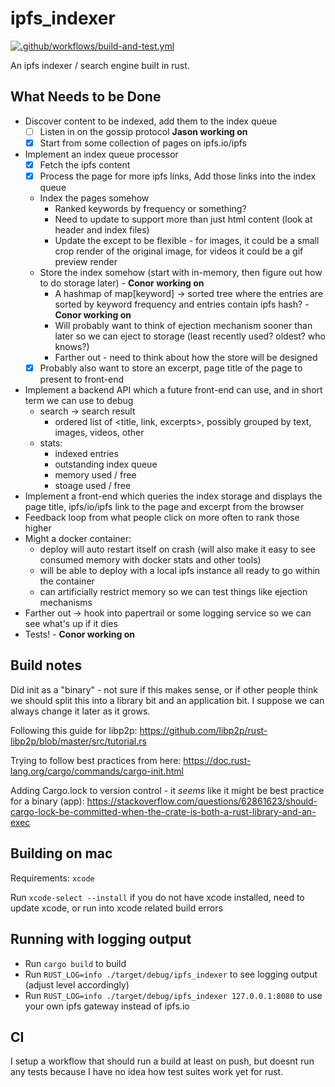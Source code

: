 # ipfs_indexer
[![.github/workflows/build-and-test.yml](https://github.com/compscidr/ipfs_indexer/actions/workflows/build-and-test.yml/badge.svg)](https://github.com/compscidr/ipfs_indexer/actions/workflows/build-and-test.yml)

An ipfs indexer / search engine built in rust.

## What Needs to be Done
- Discover content to be indexed, add them to the index queue
  - [ ] Listen in on the gossip protocol **Jason working on**
  - [X] Start from some collection of pages on ipfs.io/ipfs
- Implement an index queue processor
  - [X] Fetch the ipfs content
  - [X] Process the page for more ipfs links, Add those links into the index queue
  - Index the pages somehow
    - Ranked keywords by frequency or something?
    - Need to update to support more than just html content (look at header and index files)
    - Update the except to be flexible - for images, it could be a small crop render of the original image, for videos it could be a gif preview render
  - Store the index somehow (start with in-memory, then figure out how to do storage later) - **Conor working on**
    - A hashmap of map[keyword] -> sorted tree where the entries are sorted by keyword frequency and entries contain ipfs hash? - **Conor working on**
    - Will probably want to think of ejection mechanism sooner than later so we can eject to storage (least recently used? oldest? who knows?)
    - Farther out - need to think about how the store will be designed
   - [X] Probably also want to store an excerpt, page title of the page to present to front-end
- Implement a backend API which a future front-end can use, and in short term we can use to debug
  - search -> search result
    - ordered list of <title, link, excerpts>, possibly grouped by text, images, videos, other
  - stats:
    - indexed entries
    - outstanding index queue
    - memory used / free
    - stoage used / free
- Implement a front-end which queries the index storage and displays the page title, ipfs/io/ipfs link to the page and excerpt
  from the browser
- Feedback loop from what people click on more often to rank those higher
- Might a docker container:
  - deploy will auto restart itself on crash (will also make it easy to see consumed memory with docker stats and other tools)
  - will be able to deploy with a local ipfs instance all ready to go within the container
  - can artificially restrict memory so we can test things like ejection mechanisms
- Farther out -> hook into papertrail or some logging service so we can see what's up if it dies
- Tests! - **Conor working on**

## Build notes
Did init as a "binary" - not sure if this makes sense, or if other people think we should split this into a library
bit and an application bit. I suppose we can always change it later as it grows.

Following this guide for libp2p:
https://github.com/libp2p/rust-libp2p/blob/master/src/tutorial.rs

Trying to follow best practices from here:
https://doc.rust-lang.org/cargo/commands/cargo-init.html

Adding Cargo.lock to version control - it *seems* like it might be best practice for a binary (app):
https://stackoverflow.com/questions/62861623/should-cargo-lock-be-committed-when-the-crate-is-both-a-rust-library-and-an-exec

## Building on mac

Requirements: `xcode`

Run `xcode-select --install` if you do not have xcode installed, need to update xcode, or run into xcode related build errors

## Running with logging output
- Run `cargo build` to build
- Run `RUST_LOG=info ./target/debug/ipfs_indexer` to see logging output (adjust level accordingly)
- Run `RUST_LOG=info ./target/debug/ipfs_indexer 127.0.0.1:8080` to use your own ipfs gateway instead of ipfs.io

## CI
I setup a workflow that should run a build at least on push, but doesnt run any tests because I have no idea how test
suites work yet for rust.
